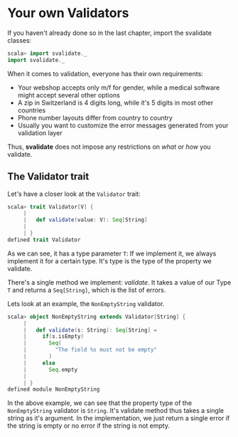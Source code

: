 # Your own Validators

If you haven't already done so in the last chapter, import the svalidate classes:

```scala
scala> import svalidate._
import svalidate._
```

When it comes to validation, everyone has their own requirements:

* Your webshop accepts only m/f for gender, while a medical software might accept several other options
* A zip in Switzerland is 4 digits long, while it's 5 digits in most other countries
* Phone number layouts differ from country to country
* Usually you want to customize the error messages generated from your validation layer

Thus, **svalidate** does not impose any restrictions on *what* or *how* you validate.

## The Validator trait

Let's have a closer look at the `Validator` trait:

```scala
scala> trait Validator[V] {
     | 
     |   def validate(value: V): Seq[String]
     | 
     | }
defined trait Validator
```

As we can see, it has a type parameter `T`: If we implement it, we always implement it for a certain type. It's type is the
type of the property we validate.

There's a single method we implement: *validate*. It takes a value of our Type `T` and returns a `Seq[String]`,
which is the list of errors.

Lets look at an example, the `NonEmptyString` validator.

```scala
scala> object NonEmptyString extends Validator[String] {
     | 
     |   def validate(s: String): Seq[String] =
     |     if(s.isEmpty)
     |       Seq(
     |         "The field %s must not be empty"
     |       )
     |     else
     |       Seq.empty
     | 
     | }
defined module NonEmptyString
```

In the above example, we can see that the property type of the `NonEmptyString` validator is `String`. 
It's validate method thus takes a single string as it's argument. In the implementation, we just return
a single error if the string is empty or no error if the string is not empty.

